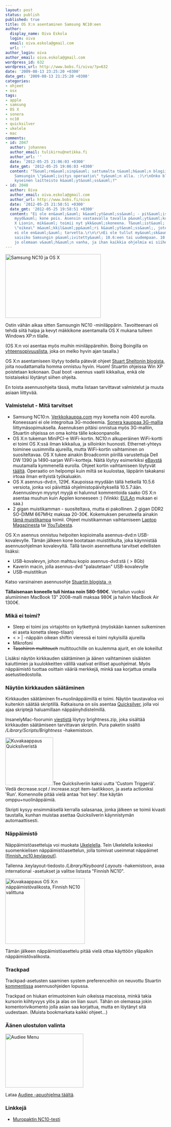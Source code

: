 ```yaml
---
layout: post
status: publish
published: true
title: OS X:n asentaminen Samsung NC10:een
author:
  display_name: Oiva Eskola
  login: oiva
  email: oiva.eskola@gmail.com
  url: ''
author_login: oiva
author_email: oiva.eskola@gmail.com
wordpress_id: 632
wordpress_url: http://www.bobs.fi/oiva/?p=632
date: '2009-08-13 23:25:20 +0300'
date_gmt: '2009-08-13 21:25:20 +0300'
categories:
- ohjeet
- osx
tags:
- apple
- samsung
- OS X
- sonera
- nc10
- quicksilver
- ukelele
- mac
comments:
- id: 2047
  author: johannes
  author_email: tulikirnu@netikka.fi
  author_url: ''
  date: '2012-05-25 21:06:03 +0300'
  date_gmt: '2012-05-25 19:06:03 +0300'
  content: "T&ouml;rm&auml;sinp&auml; sattumalta t&auml;h&auml;n blogiin ja nyt on
    Samsungin \"p&auml;ivitys operaatio\" ty&ouml;n alla. :)\r\nOnko blogaajalla viel&auml;
    kyseinen laitteisto k&auml;yt&ouml;ss&auml;?"
- id: 2048
  author: Oiva
  author_email: oiva.eskola@gmail.com
  author_url: http://www.bobs.fi/oiva
  date: '2012-05-25 21:58:51 +0300'
  date_gmt: '2012-05-25 19:58:51 +0300'
  content: "Ei ole en&auml;&auml; k&auml;yt&ouml;ss&auml; - pit&auml;isi itse asiassa
    myyd&auml; kone pois. Asensin vastaavalla tavalla p&ouml;yt&auml;koneeseen OS
    X Lionin, mik&auml; toimii nyt ykk&ouml;skoneena. T&ouml;ist&auml; on my&ouml;s
    \"oikea\" m&auml;kkil&auml;pp&auml;ri k&auml;yt&ouml;ss&auml;, joten omalle minil&auml;pp&auml;rille
    ei ole en&auml;&auml; tarvetta.\r\n\r\nEi ole tullut my&ouml;sk&auml;&auml;n kokeiltua
    saisiko Samsungin p&auml;ivitetty&auml; 10.6:een tai uudempaan. 10.5.6 rupeaa
    jo olemaan v&auml;h&auml;n vanha, ja ihan kaikkia ohjelmia ei siihen saa."
---
```

<p><a href="{{ site.baseurl }}/images/2009/08/DSC_0442.jpg"><img class="size-medium wp-image-676 alignnone" title="Samsung NC10 ja OS X" src="{{ site.baseurl }}/images/2009/08/DSC_0442-300x200.jpg" alt="Samsung NC10 ja OS X" width="300" height="200" /></a></p>
<p>Ostin v&auml;h&auml;n aikaa sitten Samsungin NC10 -minil&auml;pp&auml;rin. Tavoitteenani oli tehd&auml; siit&auml; halpa ja kevyt m&auml;kkikone asentamalla OS X mukana tulleen Windows XP:n tilalle.</p>
<p>(OS X:n voi asentaa my&ouml;s muihin minil&auml;pp&auml;reihin. Boing Boingilla on <a title="Mac OS X Netbook Compatibility Chart" href="http://gadgets.boingboing.net/2008/12/17/osx-netbook-compatib.html">yhteensopivuuslista</a>, joka on melko hyvin ajan tasalla.)</p>
<p>OS X:n asentamiseen l&ouml;ytyy todella p&auml;tev&auml;t ohjeet <a title="Definitive Mac OS X installation guide for netbooks" href="http://blog.stuart.shelton.me/archives/256">Stuart Sheltonin blogista</a>, joita noudattamalla homma onnistuu hyvin. Huom! Stuartin ohjeissa Win XP poistetaan kokonaan. Dual boot -asennus vaatii kikkailua, enk&auml; ole toistaiseksi l&ouml;yt&auml;nyt siihen ohjeita.</p>
<p>En toista asennusohjeita t&auml;ss&auml;, mutta listaan tarvittavat valmistelut ja muuta asiaan liittyv&auml;&auml;.</p>
<h3>Valmistelut - Mit&auml; tarvitset</h3>
<ul>
<li>Samsung NC10:n. <a title="Verkkokauppa.com: Samsung NC10" href="http://www.verkkokauppa.com/popups/prodinfo.php?id=40997">Verkkokauppa.com</a> myy konetta noin 400 eurolla. Koneessani ei ole integroitua 3G-modeemia. <a href="https://kauppa.sonera.fi/yksityisille/raatali/kannettava.aspx">Sonera kauppaa 3G-mallia </a>liittym&auml;sopimuksella. Asennuksen pit&auml;isi onnistua my&ouml;s 3G-malliin, Stuartin ohjeissa on oma kohta t&auml;lle kokoonpanolle.</li>
<li>OS X:n tukeman MiniPCI-e WiFi-kortin. NC10:n alkuper&auml;inen WiFi-kortti ei toimi OS X:ss&auml; ilman kikkailua, ja silloinkin huonosti. Ethernet-yhteys toiminee uusimmilla ajureilla, mutta WiFi-kortin vaihtaminen on suositeltavaa. OS X tukee ainakin Broadcomin piirill&auml; varustettuja Dell DW 1390 ja 1490-sarjan WiFi-kortteja. N&auml;it&auml; l&ouml;ytyy esimerkiksi <a title="eBay: dell dw 1490" href="http://shop.ebay.co.uk/i.html?LH_BIN=1&amp;_nkw=dell+dw+1490&amp;_fcid=70&amp;_sc=1&amp;_sop=15&amp;_stpos=&amp;_trksid=p3286.c0.m301&amp;gbr=1">eBayst&auml;</a> muutamalla kymmenell&auml; eurolla. Ohjeet kortin vaihtamiseen l&ouml;ytyv&auml;t <a title="How-to: Changing WiFi card in Samsung NC10" href="http://www.tomacintosh.com/2009/03/25/how-to-changing-wifi-card-in-samsung-nc10/">t&auml;&auml;lt&auml;</a>. Operaatio on helpompi kuin milt&auml; se kuulostaa, l&auml;pp&auml;rin takakansi irtoaa ilman erityist&auml; ty&ouml;kaluakin.</li>
<li>OS X asennus-dvd:n, 129&euro;. Kaupoissa myyd&auml;&auml;n t&auml;ll&auml; hetkell&auml; 10.5.6 versiota, jonka voi p&auml;ivitt&auml;&auml; ohjelmistop&auml;ivityksell&auml; 10.5.7:&auml;&auml;n. Asennuslevyn myynyt myyj&auml; ei halunnut kommentoida saako OS X:n asentaa muuhun kuin Applen koneeseen :) (Vinkki: <a title="Software license agreement for Mac OS X [pdf]" href="http://images.apple.com/legal/sla/docs/macosx105.pdf">EULAn</a> mukaan ei saa.)</li>
<li>2 gigan muistikamman - suositeltava, mutta ei pakollinen. 2 gigan DDR2 SO-DIMM 667MHz maksaa 20-30&euro;. Kokemuksen perusteella ainakin <a title="Verkkokauppa: Kingston 2GB DDR2 800MHz SODIMM -muistimoduli" href="http://www.verkkokauppa.com/popups/prodinfo.php?id=34440">t&auml;m&auml; muistikampa</a> toimii. Ohjeet muistikamman vaihtamiseen <a title="LaptopMag: How to Add RAM to the Samsung NC10" href="http://www.laptopmag.com/advice/how-to/nc10-ram.aspx?step=1">Laptop Magazinesta</a> tai&nbsp;<a title="YT: Samsung NC10 RAM Upgrade Video Guide" href="http://www.youtube.com/watch?v=lkIJE901vFM">YouTubesta</a>.</li>
</ul>
<p>OS X:n asennus onnistuu helpoiten kopioimalla asennus-dvd:n USB-kovalevylle. T&auml;m&auml;n j&auml;lkeen kone bootataan muistitikulta, joka k&auml;ynnist&auml;&auml; asennusohjelman kovalevylt&auml;. T&auml;ll&auml; tavoin asennettuna tarvitset edellisten lis&auml;ksi:</p>
<ul>
<li>USB-kovalevyn, johon mahtuu kopio asennus-dvd:st&auml; ( > 8Gb)</li>
<li>Kaverin macin, jolla asennus-dvd "palautetaan" USB-kovalevylle</li>
<li>USB-muistitikun</li>
</ul>
<p>Katso varsinainen asennusohje <a title="Definitive Mac OS X installation guide for netbooks" href="http://blog.stuart.shelton.me/archives/256">Stuartin blogista -></a></p>
<p><strong>T&auml;llaisenaan koneelle tuli hintaa noin 580-590&euro;</strong>. Vertailun vuoksi alumiininen MacBook 13" 2008-malli maksaa 980&euro; ja halvin MacBook Air 1300&euro;.</p>
<h3>Mik&auml; ei toimi?</h3>
<ul>
<li>Sleep ei toimi jos virtajohto on kytkettyn&auml; (my&ouml;sk&auml;&auml;n kannen sulkeminen ei aseta konetta sleep-tilaan)</li>
<li>< > | -n&auml;pp&auml;in oikean shiftin vieress&auml; ei toimi nykyisill&auml; ajureilla</li>
<li>Mikrofoni</li>
<li><span style="text-decoration: line-through;">Tasohiiren multitouch</span> multitouchille on kuulemma ajurit, en ole kokeillut<span style="text-decoration: line-through;"><br />
</span></li>
</ul>
<p>Lis&auml;ksi n&auml;yt&ouml;n kirkkauden s&auml;&auml;t&auml;minen ja &auml;&auml;nen vaihtaminen sis&auml;isten kaiuttimien ja kuulokkeitten v&auml;lill&auml; vaativat erilliset apuohjelmat. My&ouml;s n&auml;pp&auml;imist&ouml; tuottaa osittain v&auml;&auml;ri&auml; merkkej&auml;, mink&auml; saa korjattua omalla asetustiedostolla.</p>
<h3>N&auml;yt&ouml;n kirkkauden s&auml;&auml;t&auml;minen</h3>
<p>Kirkkauden s&auml;&auml;t&auml;minen fn+nuolin&auml;pp&auml;imill&auml; ei toimi. N&auml;yt&ouml;n taustavaloa voi kuitenkin s&auml;&auml;t&auml;&auml; skriptill&auml;. Ratkaisuna on siis asentaa <a title="Download Quicksilver for Mac" href="http://www.macupdate.com/info.php/id/14831">Quicksilver</a>, jolla voi ajaa skriptej&auml; haluamillaan n&auml;pp&auml;inyhdistelmill&auml;.</p>
<p>InsanelyMac-foorumin <a title="Mysticus C*: Brightness control" href="http://www.insanelymac.com/forum/index.php?s=ba2a310e85d04ba09456b3b08189e7cc&amp;showtopic=137314&amp;view=findpost&amp;p=1006464">viestist&auml;</a> l&ouml;ytyy brightness.zip, joka sis&auml;lt&auml;&auml; kirkkauden s&auml;&auml;t&auml;miseen tarvittavan skriptin. Pura paketin sis&auml;lt&ouml; <em>/Library/Scripts/Brightness</em> -hakemistoon.</p>
<p><a href="{{ site.baseurl }}/images/2009/08/Picture-11.png"><img class="alignleft size-thumbnail wp-image-655" title="Kuvakaappaus Quicksilverist&auml;" src="{{ site.baseurl }}/images/2009/08/Picture-11-150x150.png" alt="Kuvakaappaus Quicksilverist&auml;" width="150" height="150" /></a>Tee Quicksilveriin kaksi uutta 'Custom Triggeri&auml;'. Ved&auml; decrease.scpt / increase.scpt item-laatikkoon, ja aseta actioniksi 'Run'. Komennolle pit&auml;&auml; viel&auml; antaa 'hot key'. Itse k&auml;yt&auml;n omppu+nuolin&auml;pp&auml;imi&auml;.</p>
<p>Skripti kysyy ensimm&auml;isell&auml; kerralla salasanaa, jonka j&auml;lkeen se toimii kivasti taustalla, kunhan muistaa asettaa Quicksilverin k&auml;ynnistym&auml;n automaattisesti.</p>
<h3>N&auml;pp&auml;imist&ouml;</h3>
<p>N&auml;pp&auml;imist&ouml;asetteluja voi muokata <a title="Mac OS X Keyboard Layout Editor" href="http://scripts.sil.org/ukelele">Ukelelella</a>. Tein Ukelelella kokeeksi suomenkielisen n&auml;pp&auml;imist&ouml;asettelun, jolla toimivat useimmat n&auml;pp&auml;imet [<a href="{{ site.baseurl }}/images/2009/08/finnish_nc10.keylayout">finnish_nc10.keylayout</a>].</p>
<p>Tallenna .keylayout-tiedosto <em>/Library/Keyboard Layouts</em> -hakemistoon, avaa international -asetukset ja valitse listasta "Finnish NC10".</p>
<p><img class="alignleft size-full wp-image-649" title="Picture 2" src="{{ site.baseurl }}/images/2009/08/Picture-2.png" alt="Kuvakaappaus OS X:n n&auml;pp&auml;imist&ouml;valikosta, Finnish NC10 valittuna" width="250" height="206" /></p>
<p>T&auml;m&auml;n j&auml;lkeen n&auml;pp&auml;imist&ouml;asettelu pit&auml;&auml; viel&auml; ottaa k&auml;ytt&ouml;&ouml;n yl&auml;palkin n&auml;pp&auml;imist&ouml;valikosta.</p>
<h3>Trackpad</h3>
<p>Trackpad-asetusten saaminen system preferenceihin on neuvottu Stuartin <a title="Trackpad PreferencePane fix" href="http://blog.stuart.shelton.me/archives/256#comment-7614">kommentissa</a> asennusohjeiden lopussa.</p>
<p>Trackpad on hiukan erimuotoinen kuin oikeissa maceissa, mink&auml; takia kursorin kiihtyvyys yl&ouml;s ja alas on liian suuri. T&auml;h&auml;n on olemassa jokin komentorivikomento jolla asian saa korjattua, mutta en l&ouml;yt&auml;nyt sit&auml; uudestaan. (Muista bookmarkata kaikki ohjeet...)</p>
<h3>&Auml;&auml;nen ulostulon valinta</h3>
<p><a href="http://ipis-osx.wikidot.com/forum/t-101853/audieee:the-less-ugly-stop-gap"><img class="alignleft size-full wp-image-669" title="Audiee Menu" src="{{ site.baseurl }}/images/2009/08/audieee_menu1.jpg" alt="Audiee Menu" width="245" height="169" /></a></p>
<p>Lataa <a href="http://ipis-osx.wikidot.com/forum/t-101853/audieee:the-less-ugly-stop-gap">Audiee -apuohjelma t&auml;&auml;lt&auml;</a>.</p>
<h3>Linkkej&auml;</h3>
<ul>
<li><a title="Samsung NC10 -minikannettava testiss&auml;" href="http://plaza.fi/muropaketti/artikkelit/kannettavat-tietokoneet/samsung-nc10-minikannettava-testissa">Muropaktin NC10-testi</a></li>
</ul>
